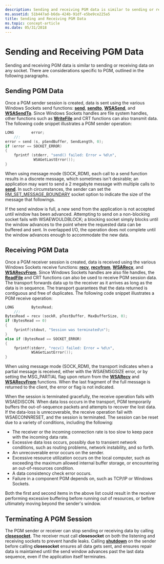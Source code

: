 ```yaml
---
description: Sending and receiving PGM data is similar to sending or receiving data on any socket. There are considerations specific to PGM, outlined in the following paragraphs.
ms.assetid: 51b447ad-b6da-424b-91df-e5be9ce225a5
title: Sending and Receiving PGM Data
ms.topic: concept-article
ms.date: 05/31/2018
---
```


# Sending and Receiving PGM Data

Sending and receiving PGM data is similar to sending or receiving data on any socket. There are considerations specific to PGM, outlined in the following paragraphs.

## Sending PGM Data

Once a PGM sender session is created, data is sent using the various Windows Sockets send functions: [**send**](/windows/desktop/api/Winsock2/nf-winsock2-send), [**sendto**](/windows/desktop/api/winsock/nf-winsock-sendto), [**WSASend**](/windows/desktop/api/Winsock2/nf-winsock2-wsasend), and [**WSASendTo**](/windows/desktop/api/Winsock2/nf-winsock2-wsasendto). Since Windows Sockets handles are file system handles, other functions such as [**WriteFile**](/windows/win32/api/fileapi/nf-fileapi-writefile) and CRT functions can also transmit data. The following code snippet illustrates a PGM sender operation:


```C++
LONG        error;
    //:
error = send (s, pSendBuffer, SendLength, 0);
if (error == SOCKET_ERROR)
{
    fprintf (stderr, "send() failed: Error = %d\n",
             WSAGetLastError());
}
```



When using message mode (SOCK\_RDM), each call to a send function results in a discrete message, which sometimes isn't desirable; an application may want to send a 2 megabyte message with multiple calls to [**send**](/windows/desktop/api/Winsock2/nf-winsock2-send). In such circumstances, the sender can set the [RM\_SET\_MESSAGE\_BOUNDARY](socket-options.md) socket option to indicate the size of the message that followings.

If the send window is full, a new send from the application is not accepted until window has been advanced. Attempting to send on a non-blocking socket fails with WSAEWOULDBLOCK; a blocking socket simply blocks until the window advances to the point where the requested data can be buffered and sent. In overlapped I/O, the operation does not complete until the window advances enough to accommodate the new data.

## Receiving PGM Data

Once a PGM receiver session is created, data is received using the various Windows Sockets receive functions: [**recv**](/windows/desktop/api/winsock/nf-winsock-recv), [**recvfrom**](/windows/desktop/api/winsock/nf-winsock-recvfrom), [**WSARecv**](/windows/desktop/api/Winsock2/nf-winsock2-wsarecv), and [**WSARecvFrom**](/windows/desktop/api/Winsock2/nf-winsock2-wsarecvfrom). Since Windows Sockets handles are also file handles, the [**ReadFile**](/windows/win32/api/fileapi/nf-fileapi-readfile) and CRT functions can also be used to receive PGM session data. The transport forwards data up to the receiver as it arrives as long as the data is in sequence. The transport guarantees that the data returned is contiguous and free of duplicates. The following code snippet illustrates a PGM receive operation:


```C++
LONG        BytesRead;
    //:
BytesRead = recv (sockR, pTestBuffer, MaxBufferSize, 0);
if (BytesRead == 0)
{
    fprintf(stdout, "Session was terminated\n");
}
else if (BytesRead == SOCKET_ERROR)
{
    fprintf(stderr, "recv() failed: Error = %d\n",
            WSAGetLastError());
}
```



When using message mode (SOCK\_RDM), the transport indicates when a partial message is received, either with the WSAEMSGSIZE error, or by setting the MSG\_PARTIAL flag upon return from the [**WSARecv**](/windows/desktop/api/Winsock2/nf-winsock2-wsarecv) and [**WSARecvFrom**](/windows/desktop/api/Winsock2/nf-winsock2-wsarecvfrom) functions. When the last fragment of the full message is returned to the client, the error or flag is not indicated.

When the session is terminated gracefully, the receive operation fails with WSAEDISCON. When data loss occurs in the transport, PGM temporarily buffers the out-of-sequence packets and attempts to recover the lost data. If the data-loss is unrecoverable, the receive operation fail with WSAECONNRESET, and the session is terminated. The session can be reset due to a variety of conditions, including the following:

-   The receiver or the incoming connection rate is too slow to keep pace with the incoming data rate.
-   Excessive data loss occurs, possibly due to transient network conditions, such as routing problems, network instability, and so forth.
-   An unrecoverable error occurs on the sender.
-   Excessive resource utilization occurs on the local computer, such as exceeding the maximum allowed internal buffer storage, or encountering an out-of-resources condition.
-   A data consistency check error occurs.
-   Failure in a component PGM depends on, such as TCP/IP or Windows Sockets.

Both the first and second items in the above list could result in the receiver performing excessive buffering before running out of resources, or before ultimately moving beyond the sender's window.

## Terminating A PGM Session

The PGM sender or receiver can stop sending or receiving data by calling [**closesocket**](/windows/desktop/api/winsock/nf-winsock-closesocket). The receiver must call **closesocket** on both the listening and receiving sockets to prevent handle leaks. Calling [**shutdown**](/windows/desktop/api/winsock/nf-winsock-shutdown) on the sender before calling **closesocket** ensures all data gets sent, and ensures repair data is maintained until the send window advances past the last data sequence, even if the application itself terminates.

 

 
